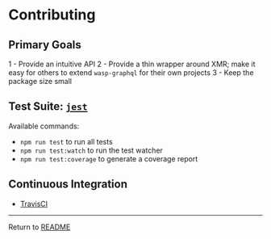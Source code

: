 # Contributing

## Primary Goals

1 - Provide an intuitive API
2 - Provide a thin wrapper around XMR; make it easy for others to extend `wasp-graphql` for their own projects
3 - Keep the package size small

## Test Suite: [`jest`](https://jestjs.io/en/)

Available commands:

- `npm run test` to run all tests
- `npm run test:watch` to run the test watcher
- `npm run test:coverage` to generate a coverage report

## Continuous Integration

- [TravisCI](https://travis-ci.org/)

---

Return to [README](README.md)
